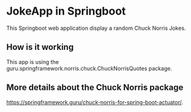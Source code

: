 # JokeApp in Springboot
This Springboot web application display  a random Chuck Norris Jokes.

## How is it working 
This app is using the guru.springframework.norris.chuck.ChuckNorrisQuotes package. 

## More details about the Chuck Norris package
https://springframework.guru/chuck-norris-for-spring-boot-actuator/.
